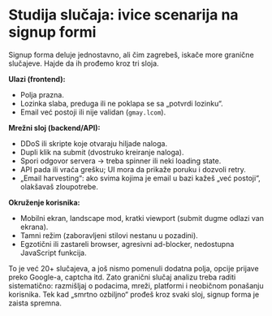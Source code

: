 # Studija slučaja: ivice scenarija na signup formi

Signup forma deluje jednostavno, ali čim zagrebeš, iskače more granične slučajeve. Hajde da ih prođemo kroz tri sloja.

**Ulazi (frontend):**
- Polja prazna.
- Lozinka slaba, preduga ili ne poklapa se sa „potvrdi lozinku“.
- Email već postoji ili nije validan (`gmay.lcom`).

**Mrežni sloj (backend/API):**
- DDoS ili skripte koje otvaraju hiljade naloga.
- Dupli klik na submit (dvostruko kreiranje naloga).
- Spori odgovor servera → treba spinner ili neki loading state.
- API pada ili vraća grešku; UI mora da prikaže poruku i dozvoli retry.
- „Email harvesting“: ako svima kojima je email u bazi kažeš „već postoji“, olakšavaš zloupotrebe.

**Okruženje korisnika:**
- Mobilni ekran, landscape mod, kratki viewport (submit dugme odlazi van ekrana).
- Tamni režim (zaboravljeni stilovi nestanu u pozadini).
- Egzotični ili zastareli browser, agresivni ad-blocker, nedostupna JavaScript funkcija.

To je već 20+ slučajeva, a još nismo pomenuli dodatna polja, opcije prijave preko Google-a, captcha itd. Zato granični slučaj analizu treba raditi sistematično: razmišljaj o podacima, mreži, platformi i neobičnom ponašanju korisnika. Tek kad „smrtno ozbiljno“ prođeš kroz svaki sloj, signup forma je zaista spremna.
